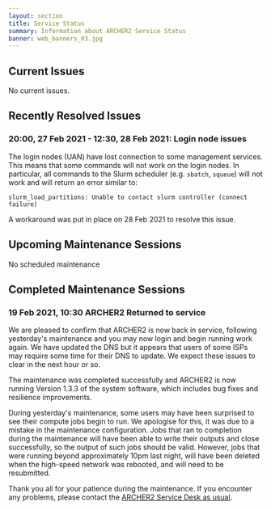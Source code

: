 ```yaml
---
layout: section
title: Service Status
summary: Information about ARCHER2 Service Status
banner: web_banners_03.jpg
---
```


## Current Issues

No current issues.

## Recently Resolved Issues


### 20:00, 27 Feb 2021 - 12:30, 28 Feb 2021: Login node issues

The login nodes (UAN) have lost connection to some management services. This means that
some commands will not work on the login nodes. In particular, all commands to the
Slurm scheduler (e.g. `sbatch`, `squeue`) will not work and will return an error similar
to:

```
slurm_load_partitions: Unable to contact slurm controller (connect failure)
```

A workaround was put in place on 28 Feb 2021 to resolve this issue.

## Upcoming Maintenance Sessions

No scheduled maintenance


## Completed Maintenance Sessions

### 19 Feb 2021, 10:30 ARCHER2 Returned to service

We are pleased to confirm that ARCHER2 is now back in service, following yesterday's maintenance and you may now login and begin running work again.  We have updated the DNS but it appears that users of some ISPs may require some time for their DNS to update. We expect these issues to clear in the next hour or so.

The maintenance was completed successfully and ARCHER2 is now running Version 1.3.3 of the system software, which includes bug fixes and resilience improvements.

During yesterday's maintenance, some users may have been surprised to see their compute jobs begin to run. We apologise for this, it was due to a mistake in the maintenance configuration. Jobs that ran to completion during the maintenance will have been able to write their outputs and close successfully, so the output of such jobs should be valid. However, jobs that were running beyond approximately 10pm last night, will have been deleted when the high-speed network was rebooted, and will need to be resubmitted.

Thank you all for your patience during the maintenance. If you encounter any problems, please contact the [ARCHER2 Service Desk as usual](https://www.archer2.ac.uk/support-access/).


